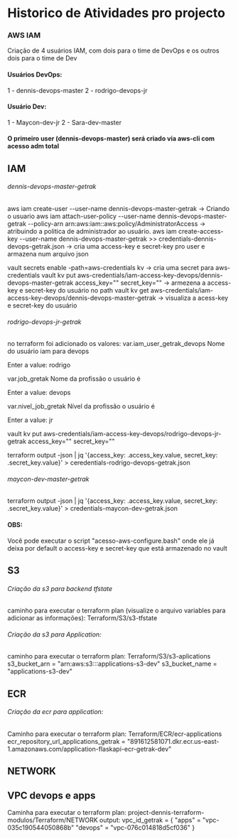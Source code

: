 # Historico de Atividades pro projecto

### AWS IAM
Criação de 4 usuários IAM, com dois para o time de DevOps e os outros dois para o time de Dev

#### Usuários DevOps:
1 - dennis-devops-master
2 - rodrigo-devops-jr 


#### Usuário Dev:
1 - Maycon-dev-jr
2 - Sara-dev-master

#### O primeiro user (dennis-devops-master) será criado via aws-cli com acesso adm total

## IAM 

###### dennis-devops-master-getrak
aws iam create-user --user-name dennis-devops-master-getrak -> Criando o usuario
aws iam attach-user-policy --user-name dennis-devops-master-getrak --policy-arn arn:aws:iam::aws:policy/AdministratorAccess -> atribuindo a politica de administrador ao usuário.
aws iam create-access-key --user-name dennis-devops-master-getrak >> credentials-dennis-devops-getrak.json -> cria uma access-key e secret-key pro user e armazena num arquivo json

vault secrets enable -path=aws-credentials kv -> cria uma secret para aws-credentials
vault kv put aws-credentials/iam-access-key-devops/dennis-devops-master-getrak access_key="" secret_key="" -> armezena a access-key e secret-key do usuário no path
vault kv get aws-credentials/iam-access-key-devops/dennis-devops-master-getrak -> visualiza a acess-key e secret-key do usuário


###### rodrigo-devops-jr-getrak
no terraform foi adicionado os valores:
var.iam_user_getrak_devops
  Nome do usuário iam para devops

  Enter a value: rodrigo

var.job_gretak
  Nome da profissão o usuário é

  Enter a value: devops

var.nivel_job_gretak
  Nível da profissão o usuário é

  Enter a value: jr

vault kv put aws-credentials/iam-access-key-devops/rodrigo-devops-jr-getrak access_key="" secret_key=""

terraform output -json | jq '{access_key: .access_key.value, secret_key: .secret_key.value}' > ceredentials-rodrigo-devops-getrak.json


###### maycon-dev-master-getrak
terraform output -json | jq '{access_key: .access_key.value, secret_key: .secret_key.value}' > credentials-maycon-dev-getrak.json



#### OBS:
Você pode executar o script "acesso-aws-configure.bash" onde ele já deixa por default o access-key e secret-key que está armazenado no vault



## S3

###### Criação da s3 para backend tfstate
caminho para executar o terraform plan (visualize o arquivo variables para adicionar as informações):
Terraform/S3/s3-tfstate

###### Criação da s3 para Application:
caminho para executar o terraform plan:
Terraform/S3/s3-aplications
s3_bucket_arn = "arn:aws:s3:::applications-s3-dev"
s3_bucket_name = "applications-s3-dev"



## ECR

###### Criação da ecr para application:
Caminho para executar o terraform plan:
Terraform/ECR/ecr-applications
ecr_repository_url_applications_getrak = "891612581071.dkr.ecr.us-east-1.amazonaws.com/application-flaskapi-ecr-getrak-dev"



## NETWORK
## VPC devops e apps
Caminha para executar o terraform plan:
project-dennis-terraform-modulos/Terraform/NETWORK
output:
vpc_id_getrak = {
  "apps" = "vpc-035c190544050868b"
  "devops" = "vpc-076c014818d5cf036"
}